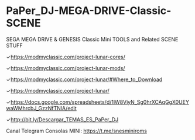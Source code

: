 # PaPer_DJ-MEGA-DRIVE-Classic-SCENE
SEGA MEGA DRIVE &amp; GENESIS Classic Mini TOOLS and Related SCENE STUFF

✓https://modmyclassic.com/project-lunar-cores/ 

✓https://modmyclassic.com/project-lunar-mods/ 

✓https://modmyclassic.com/project-lunar/#Where_to_Download 

✓https://modmyclassic.com/project-lunar/ 

✓https://docs.google.com/spreadsheets/d/1lW8ViyN_Sg0hrXCAqGgX0UEYwaWMhrcbJ_GzzNfTNlA/edit



✓http://bit.ly/Descargar_TEMAS_ES_PaPer_DJ

Canal Telegram Consolas MINI: 
https://t.me/snesminiroms
